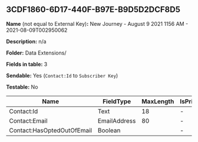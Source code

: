 ## 3CDF1860-6D17-440F-B97E-B9D5D2DCF8D5

**Name** (not equal to External Key)**:** New Journey - August 9 2021 1156 AM - 2021-08-09T002950062

**Description:** n/a

**Folder:** Data Extensions/

**Fields in table:** 3

**Sendable:** Yes (`Contact:Id` to `Subscriber Key`)

**Testable:** No

| Name | FieldType | MaxLength | IsPrimaryKey | IsNullable | DefaultValue |
| --- | --- | --- | --- | --- | --- |
| Contact:Id | Text | 18 | - | - |  |
| Contact:Email | EmailAddress | 80 | - | + |  |
| Contact:HasOptedOutOfEmail | Boolean |  | - | + | False |
